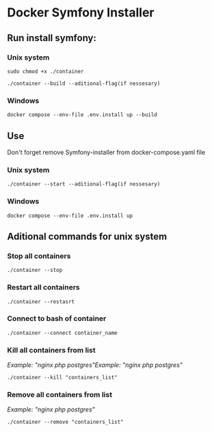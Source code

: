 # Docker Symfony Installer

## Run install symfony:

### Unix system
  ```
  sudo chmod +x ./container 
  ```
  ```
  ./container --build --aditional-flag(if nessesary)
  ```
### Windows

```
docker compose --env-file .env.install up --build
```

## Use

Don't  forget </red> remove Symfony-installer from docker-compose.yaml file

### Unix system
  ```
  ./container --start --aditional-flag(if nessesary)
  ```
### Windows
```
docker compose --env-file .env.install up
```

## Aditional commands for unix system 
### Stop all containers
```
./container --stop 
```
### Restart all containers
```
./container --restasrt  
```
### Connect to bash of container
```
./container --connect container_name 
```
### Kill all containers from list
 *Example: "nginx php postgres"Example: "nginx php postgres"*
```
./container --kill "containers_list"  
```
### Remove all containers from list
*Example: "nginx php postgres"*
```
./container --remove "containers_list"
```